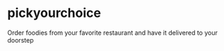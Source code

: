 # pickyourchoice
Order foodies from your favorite restaurant and have it delivered to your doorstep

